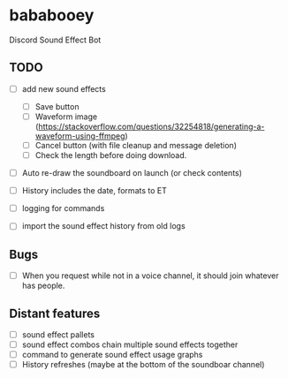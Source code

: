 # bababooey
Discord Sound Effect Bot


## TODO

- [ ] add new sound effects
  - [ ] Save button
  - [ ] Waveform image (https://stackoverflow.com/questions/32254818/generating-a-waveform-using-ffmpeg)
  - [ ] Cancel button (with file cleanup and message deletion)
  - [ ] Check the length before doing download.

- [ ] Auto re-draw the soundboard on launch (or check contents)

- [ ] History includes the date, formats to ET

- [ ] logging for commands
- [ ] import the sound effect history from old logs


## Bugs
- [ ] When you request while not in a voice channel, it should join whatever has people.

## Distant features
- [ ] sound effect pallets
- [ ] sound effect combos chain multiple sound effects together 
- [ ] command to generate sound effect usage graphs
- [ ] History refreshes (maybe at the bottom of the soundboar channel)
